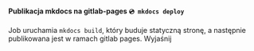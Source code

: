 #### Publikacja mkdocs na gitlab-pages `💿 mkdocs deploy`
Job uruchamia `mkdocs build`, który buduje statyczną stronę, a następnie publikowana jest w ramach gitlab pages.
Wyjaśnij